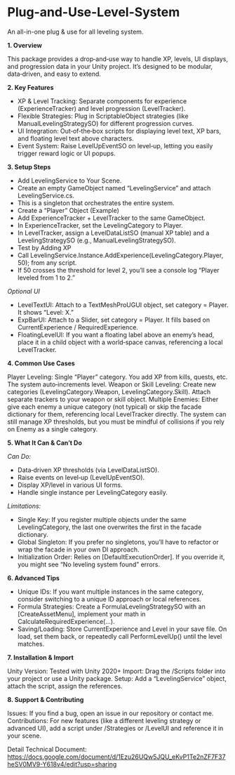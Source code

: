# Plug-and-Use-Level-System
An all-in-one plug &amp; use for all leveling system. 

**1. Overview**

This package provides a drop‐and‐use way to handle XP, levels, UI displays, and progression data in your Unity project. It’s designed to be modular, data‐driven, and easy to extend.

**2. Key Features**

- XP & Level Tracking: Separate components for experience (ExperienceTracker) and level progression (LevelTracker).
- Flexible Strategies: Plug in ScriptableObject strategies (like ManualLevelingStrategySO) for different progression curves.
- UI Integration: Out‐of‐the‐box scripts for displaying level text, XP bars, and floating level text above characters.
- Event System: Raise LevelUpEventSO on level‐up, letting you easily trigger reward logic or UI popups.

**3. Setup Steps**

- Add LevelingService to Your Scene.
- Create an empty GameObject named “LevelingService” and attach LevelingService.cs.
- This is a singleton that orchestrates the entire system.
- Create a “Player” Object (Example)
- Add ExperienceTracker + LevelTracker to the same GameObject.
- In ExperienceTracker, set the LevelingCategory to Player.
- In LevelTracker, assign a LevelDataListSO (manual XP table) and a LevelingStrategySO (e.g., ManualLevelingStrategySO).
- Test by Adding XP
- Call LevelingService.Instance.AddExperience(LevelingCategory.Player, 50); from any script.
- If 50 crosses the threshold for level 2, you’ll see a console log “Player leveled from 1 to 2.”

_Optional UI_
- LevelTextUI: Attach to a TextMeshProUGUI object, set category = Player. It shows “Level: X.”
- ExpBarUI: Attach to a Slider, set category = Player. It fills based on CurrentExperience / RequiredExperience.
- FloatingLevelUI: If you want a floating label above an enemy’s head, place it in a child object with a world‐space canvas, referencing a local LevelTracker.

**4. Common Use Cases**

Player Leveling: Single “Player” category. You add XP from kills, quests, etc. The system auto‐increments level.
Weapon or Skill Leveling: Create new categories (LevelingCategory.Weapon, LevelingCategory.Skill). Attach separate trackers to your weapon or skill object.
Multiple Enemies: Either give each enemy a unique category (not typical) or skip the facade dictionary for them, referencing local LevelTracker directly. The system can still manage XP thresholds, but you must be mindful of collisions if you rely on Enemy as a single category.

**5. What It Can & Can’t Do**

_Can Do:_
+ Data‐driven XP thresholds (via LevelDataListSO).
+ Raise events on level‐up (LevelUpEventSO).
+ Display XP/level in various UI forms.
+ Handle single instance per LevelingCategory easily.

_Limitations:_
- Single Key: If you register multiple objects under the same LevelingCategory, the last one overwrites the first in the facade dictionary.
- Global Singleton: If you prefer no singletons, you’ll have to refactor or wrap the facade in your own DI approach.
- Initialization Order: Relies on [DefaultExecutionOrder]. If you override it, you might see “No leveling system found” errors.

**6. Advanced Tips**

- Unique IDs: If you want multiple instances in the same category, consider switching to a unique ID approach or local references.
- Formula Strategies: Create a FormulaLevelingStrategySO with an [CreateAssetMenu], implement your math in CalculateRequiredExperience(...).
- Saving/Loading: Store CurrentExperience and Level in your save file. On load, set them back, or repeatedly call PerformLevelUp() until the level matches.

**7. Installation & Import**

Unity Version: Tested with Unity 2020+
Import: Drag the /Scripts folder into your project or use a Unity package.
Setup: Add a “LevelingService” object, attach the script, assign the references.

**8. Support & Contributing**

Issues: If you find a bug, open an issue in our repository or contact me.
Contributions: For new features (like a different leveling strategy or advanced UI), add a script under /Strategies or /LevelUI and reference it in your scene.

Detail Technical Document: https://docs.google.com/document/d/1Ezu26UQw5JQU_eKvP1Te2nZF7F37heSV0MV9-Y618v4/edit?usp=sharing
